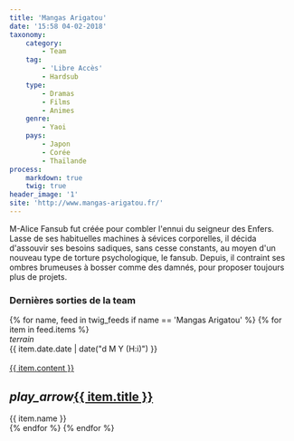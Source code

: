 ```yaml
---
title: 'Mangas Arigatou'
date: '15:58 04-02-2018'
taxonomy:
    category:
        - Team
    tag:
        - 'Libre Accès'
        - Hardsub
    type:
        - Dramas
        - Films
        - Animes
    genre:
        - Yaoi
    pays:
        - Japon
        - Corée
        - Thaïlande
process:
    markdown: true
    twig: true
header_image: '1'
site: 'http://www.mangas-arigatou.fr/'
---
```


M-Alice Fansub fut créée pour combler l'ennui du seigneur des Enfers.
Lasse de ses habituelles machines à sévices corporelles, il décida d'assouvir ses besoins sadiques,
sans cesse constants, au moyen d'un nouveau type de torture psychologique, le fansub.
Depuis, il contraint ses ombres brumeuses à bosser comme des damnés,
pour proposer toujours plus de projets.

<div class="gap"></div>
<h3>Dernières sorties de la team</h3>



<div class="row">
{% for name, feed in twig_feeds if name == 'Mangas Arigatou' %}
{% for item in feed.items %}
<div class="col s12 m6 l4 xl3">
<div class="card">
<span class="top-icon"><i class="material-icons">terrain</i></span>
<div class="rssincl-itemdate">{{ item.date.date | date("d M Y (H:i)") }}</div><br>
<a href="{{ item.url }}" target="_blank"><div class="item-image">{{ item.content }}</div></a>
 <h2 class="truncate"><i class="tiny material-icons">play_arrow</i><a href="{{ item.url }}" target="_blank">{{ item.title }}</a></h2>
<div class="rssincl-itemfeedtitle">{{ item.name }}</div>
</div>
</div>
{% endfor %}
{% endfor %}
</div>